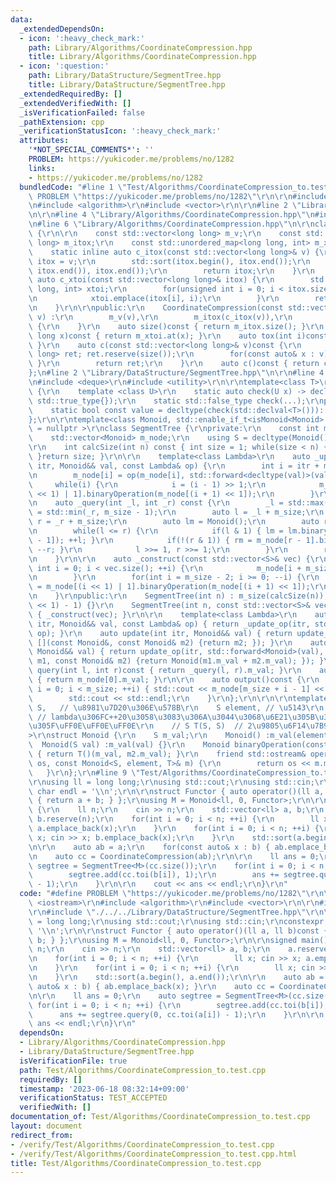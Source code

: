 ```yaml
---
data:
  _extendedDependsOn:
  - icon: ':heavy_check_mark:'
    path: Library/Algorithms/CoordinateCompression.hpp
    title: Library/Algorithms/CoordinateCompression.hpp
  - icon: ':question:'
    path: Library/DataStructure/SegmentTree.hpp
    title: Library/DataStructure/SegmentTree.hpp
  _extendedRequiredBy: []
  _extendedVerifiedWith: []
  _isVerificationFailed: false
  _pathExtension: cpp
  _verificationStatusIcon: ':heavy_check_mark:'
  attributes:
    '*NOT_SPECIAL_COMMENTS*': ''
    PROBLEM: https://yukicoder.me/problems/no/1282
    links:
    - https://yukicoder.me/problems/no/1282
  bundledCode: "#line 1 \"Test/Algorithms/CoordinateCompression_to.test.cpp\"\n#define\
    \ PROBLEM \"https://yukicoder.me/problems/no/1282\"\r\n\r\n#include <iostream>\r\
    \n#include <algorithm>\r\n#include <vector>\r\n\r\n#line 2 \"Library/Algorithms/CoordinateCompression.hpp\"\
    \n\r\n#line 4 \"Library/Algorithms/CoordinateCompression.hpp\"\n#include <unordered_map>\r\
    \n#line 6 \"Library/Algorithms/CoordinateCompression.hpp\"\n\r\nclass CoordinateCompression\
    \ {\r\n\r\n    const std::vector<long long> m_v;\r\n    const std::vector<long\
    \ long> m_itox;\r\n    const std::unordered_map<long long, int> m_xtoi;\r\n\r\n\
    \    static inline auto c_itox(const std::vector<long long>& v) {\r\n        auto\
    \ itox = v;\r\n        std::sort(itox.begin(), itox.end());\r\n        itox.erase(std::unique(itox.begin(),\
    \ itox.end()), itox.end());\r\n        return itox;\r\n    }\r\n    static inline\
    \ auto c_xtoi(const std::vector<long long>& itox) {\r\n        std::unordered_map<long\
    \ long, int> xtoi;\r\n        for(unsigned int i = 0; i < itox.size(); ++i) {\r\
    \n            xtoi.emplace(itox[i], i);\r\n        }\r\n        return xtoi;\r\
    \n    }\r\n\r\npublic:\r\n    CoordinateCompression(const std::vector<long long>&\
    \ v) :\r\n        m_v(v),\r\n        m_itox(c_itox(v)),\r\n        m_xtoi(c_xtoi(m_itox))\
    \ {\r\n    }\r\n    auto size()const { return m_itox.size(); }\r\n    auto toi(long\
    \ long x)const { return m_xtoi.at(x); }\r\n    auto tox(int i)const { return m_itox[i];\
    \ }\r\n    auto c(const std::vector<long long>& v)const {\r\n        std::vector<long\
    \ long> ret; ret.reserve(size());\r\n        for(const auto& x : v) { ret.emplace_back(toi(x));\
    \ }\r\n        return ret;\r\n    }\r\n    auto c()const { return c(m_v); }\r\n\
    };\n#line 2 \"Library/DataStructure/SegmentTree.hpp\"\n\r\n#line 4 \"Library/DataStructure/SegmentTree.hpp\"\
    \n#include <deque>\r\n#include <utility>\r\n\r\ntemplate<class T>\r\nclass isMonoid\
    \ {\r\n    template <class U>\r\n    static auto check(U x) -> decltype(x.binaryOperation(x),\
    \ std::true_type{});\r\n    static std::false_type check(...);\r\npublic:\r\n\
    \    static bool const value = decltype(check(std::declval<T>()))::value;\r\n\
    };\r\n\r\ntemplate<class Monoid, std::enable_if_t<isMonoid<Monoid>::value, std::nullptr_t>\
    \ = nullptr >\r\nclass SegmentTree {\r\nprivate:\r\n    const int m_size;\r\n\
    \    std::vector<Monoid> m_node;\r\n    using S = decltype(Monoid().m_val);\r\n\
    \r\n    int calcSize(int n) const { int size = 1; while(size < n) { size <<= 1;\
    \ }return size; }\r\n\r\n    template<class Lambda>\r\n    auto _update_op(int\
    \ itr, Monoid&& val, const Lambda& op) {\r\n        int i = itr + m_size - 1;\r\
    \n        m_node[i] = op(m_node[i], std::forward<decltype(val)>(val));\r\n   \
    \     while(i) {\r\n            i = (i - 1) >> 1;\r\n            m_node[i] = m_node[(i\
    \ << 1) | 1].binaryOperation(m_node[(i + 1) << 1]);\r\n        }\r\n    }\r\n\r\
    \n    auto _query(int _l, int _r) const {\r\n        _l = std::max(_l, 0); _r\
    \ = std::min(_r, m_size - 1);\r\n        auto l = _l + m_size;\r\n        int\
    \ r = _r + m_size;\r\n        auto lm = Monoid();\r\n        auto rm = Monoid();\r\
    \n        while(l <= r) {\r\n            if(l & 1) { lm = lm.binaryOperation(m_node[l\
    \ - 1]); ++l; }\r\n            if(!(r & 1)) { rm = m_node[r - 1].binaryOperation(rm);\
    \ --r; }\r\n            l >>= 1, r >>= 1;\r\n        }\r\n        return lm.binaryOperation(rm);\r\
    \n    }\r\n\r\n    auto _construct(const std::vector<S>& vec) {\r\n        for(unsigned\
    \ int i = 0; i < vec.size(); ++i) {\r\n            m_node[i + m_size - 1] = Monoid(vec[i]);\r\
    \n        }\r\n        for(int i = m_size - 2; i >= 0; --i) {\r\n            m_node[i]\
    \ = m_node[(i << 1) | 1].binaryOperation(m_node[(i + 1) << 1]);\r\n        }\r\
    \n    }\r\npublic:\r\n    SegmentTree(int n) : m_size(calcSize(n)), m_node((m_size\
    \ << 1) - 1) {}\r\n    SegmentTree(int n, const std::vector<S>& vec) :SegmentTree(n)\
    \ { _construct(vec); }\r\n\r\n    template<class Lambda>\r\n    auto update_op(int\
    \ itr, Monoid&& val, const Lambda& op) { return _update_op(itr, std::forward<Monoid>(val),\
    \ op); }\r\n    auto update(int itr, Monoid&& val) { return update_op(itr, std::forward<Monoid>(val),\
    \ [](const Monoid&, const Monoid& m2) {return m2; }); }\r\n    auto add(int itr,\
    \ Monoid&& val) { return update_op(itr, std::forward<Monoid>(val), [](const Monoid&\
    \ m1, const Monoid& m2) {return Monoid(m1.m_val + m2.m_val); }); }\r\n    auto\
    \ query(int l, int r)const { return _query(l, r).m_val; }\r\n    auto query_all()const\
    \ { return m_node[0].m_val; }\r\n\r\n    auto output()const {\r\n        for(int\
    \ i = 0; i < m_size; ++i) { std::cout << m_node[m_size + i - 1] << \" \"; }\r\n\
    \        std::cout << std::endl;\r\n    }\r\n};\r\n\r\n\r\ntemplate<\r\n    class\
    \ S,   // \u8981\u7D20\u306E\u578B\r\n    S element, // \u5143\r\n    class T\
    \ // lambda\u306FC++20\u3058\u3083\u306A\u3044\u3068\u6E21\u305B\u306A\u304B\u3063\
    \u305F\uFF0E\uFF0E\uFF0E\r\n    // S T(S, S)  // 2\u9805\u6F14\u7B97\u5B50\r\n\
    >\r\nstruct Monoid {\r\n    S m_val;\r\n    Monoid() :m_val(element) {}\r\n  \
    \  Monoid(S val) :m_val(val) {}\r\n    Monoid binaryOperation(const Monoid& m2)const\
    \ { return T()(m_val, m2.m_val); }\r\n    friend std::ostream& operator<<(std::ostream&\
    \ os, const Monoid<S, element, T>& m) {\r\n        return os << m.m_val;\r\n \
    \   }\r\n};\r\n#line 9 \"Test/Algorithms/CoordinateCompression_to.test.cpp\"\n\
    \r\nusing ll = long long;\r\nusing std::cout;\r\nusing std::cin;\r\nconstexpr\
    \ char endl = '\\n';\r\n\r\nstruct Functor { auto operator()(ll a, ll b)const\
    \ { return a + b; } };\r\nusing M = Monoid<ll, 0, Functor>;\r\n\r\nsigned main()\
    \ {\r\n    ll n;\r\n    cin >> n;\r\n    std::vector<ll> a, b;\r\n    a.reserve(n);\
    \ b.reserve(n);\r\n    for(int i = 0; i < n; ++i) {\r\n        ll x; cin >> x;\
    \ a.emplace_back(x);\r\n    }\r\n    for(int i = 0; i < n; ++i) {\r\n        ll\
    \ x; cin >> x; b.emplace_back(x);\r\n    }\r\n    std::sort(a.begin(), a.end());\r\
    \n\r\n    auto ab = a;\r\n    for(const auto& x : b) { ab.emplace_back(x); }\r\
    \n    auto cc = CoordinateCompression(ab);\r\n\r\n    ll ans = 0;\r\n    auto\
    \ segtree = SegmentTree<M>(cc.size());\r\n    for(int i = 0; i < n; ++i) {\r\n\
    \        segtree.add(cc.toi(b[i]), 1);\r\n        ans += segtree.query(0, cc.toi(a[i])\
    \ - 1);\r\n    }\r\n\r\n    cout << ans << endl;\r\n}\r\n"
  code: "#define PROBLEM \"https://yukicoder.me/problems/no/1282\"\r\n\r\n#include\
    \ <iostream>\r\n#include <algorithm>\r\n#include <vector>\r\n\r\n#include \"./../../Library/Algorithms/CoordinateCompression.hpp\"\
    \r\n#include \"./../../Library/DataStructure/SegmentTree.hpp\"\r\n\r\nusing ll\
    \ = long long;\r\nusing std::cout;\r\nusing std::cin;\r\nconstexpr char endl =\
    \ '\\n';\r\n\r\nstruct Functor { auto operator()(ll a, ll b)const { return a +\
    \ b; } };\r\nusing M = Monoid<ll, 0, Functor>;\r\n\r\nsigned main() {\r\n    ll\
    \ n;\r\n    cin >> n;\r\n    std::vector<ll> a, b;\r\n    a.reserve(n); b.reserve(n);\r\
    \n    for(int i = 0; i < n; ++i) {\r\n        ll x; cin >> x; a.emplace_back(x);\r\
    \n    }\r\n    for(int i = 0; i < n; ++i) {\r\n        ll x; cin >> x; b.emplace_back(x);\r\
    \n    }\r\n    std::sort(a.begin(), a.end());\r\n\r\n    auto ab = a;\r\n    for(const\
    \ auto& x : b) { ab.emplace_back(x); }\r\n    auto cc = CoordinateCompression(ab);\r\
    \n\r\n    ll ans = 0;\r\n    auto segtree = SegmentTree<M>(cc.size());\r\n   \
    \ for(int i = 0; i < n; ++i) {\r\n        segtree.add(cc.toi(b[i]), 1);\r\n  \
    \      ans += segtree.query(0, cc.toi(a[i]) - 1);\r\n    }\r\n\r\n    cout <<\
    \ ans << endl;\r\n}\r\n"
  dependsOn:
  - Library/Algorithms/CoordinateCompression.hpp
  - Library/DataStructure/SegmentTree.hpp
  isVerificationFile: true
  path: Test/Algorithms/CoordinateCompression_to.test.cpp
  requiredBy: []
  timestamp: '2023-06-18 08:32:14+09:00'
  verificationStatus: TEST_ACCEPTED
  verifiedWith: []
documentation_of: Test/Algorithms/CoordinateCompression_to.test.cpp
layout: document
redirect_from:
- /verify/Test/Algorithms/CoordinateCompression_to.test.cpp
- /verify/Test/Algorithms/CoordinateCompression_to.test.cpp.html
title: Test/Algorithms/CoordinateCompression_to.test.cpp
---
```

